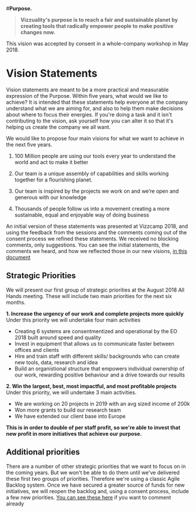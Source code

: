 #**Purpose.** 

> **Vizzuality's purpose is to reach a fair and sustainable planet by creating tools that radically empower people to make positive changes now.**

This vision was accepted by consent in a whole-company workshop in May 2018. 

# Vision Statements

Vision statements are meant to be a more practical and measurable expression of the Purpose. Within five years, what would we like to achieve? It is intended that these statements help everyone at the company understand what we are aiming for, and also to help them make decisions about where to focus their energies. If you're doing a task and it isn't contributing to the vision, ask yourself how you can alter it so that it's helping us create the company we all want. 

We would like to propose four main visions for what we want to achieve in the next five years. 

1. 100 Million people are using our tools every year to understand the world and act to make it better

2. Our team is a unique assembly of capabilities and skills working together for a flourishing planet.

3. Our team is inspired by the projects we work on and we’re open and generous with our knowledge

4. Thousands of people follow us into a movement creating a more sustainable, equal and enjoyable way of doing business

An initial version of these statements was presented at Vizzcamp 2018, and using the feedback from the sessions and the comments coming out of the consent process we refined these statements. We received no blocking comments, only suggestions. You can see the initial statements, the comments we heard, and how we reflected those in our new visions, [in this document](https://docs.google.com/document/d/1DW-VBXcWSFlFrvqnZUZALL4iT5G7tbxzXXBFUs23Dh4/edit)

## Strategic Priorities

We will present our first group of strategic priorities at the August 2018 All Hands meeting. These will include two main priorities for the next six months. 

**1. Increase the urgency of our work and complete projects more quickly**
Under this priority we will undertake four main activities

* Creating 6 systems are consentmentized and operational by the EO 2018 built around speed and quality
* Invest in equipment that allows us to communicate faster between offices and clients
* Hire and train staff with different skills/ backgrounds who can create new tools, data, research and idea	
* Build an organistional structure that empowers individual ownership of our work, rewarding positive behaviour and a drive towards our results	

**2. Win the largest, best, most impactful, and most profitable projects**
Under this priority, we will undertake 3 main activities. 

* We are working on 20 projects in 2019 with an avg sized income of 200k
* Won more grants to build our research team
* We have extended our client base into Europe

**This is in order to double of per staff profit, so we're able to invest that new profit in more initiatives that achieve our purpose.**


## Additional priorities
There are a number of other strategic priorities that we want to focus on in the coming years. But we won't be able to do them until we've delivered these first two groups of priorities. Therefore we're using a classic Agile Backlog system. Once we have secured a greater source of funds for new initiatives, we will reopen the backlog and, using a consent process, include a few new priorities. [You can see these here](https://docs.google.com/spreadsheets/d/1wJvU3uYNN4lS_mKdvLH2CMji61G-P5vKIIHMrvnFEek/edit#gid=798446450) if you want to comment already

